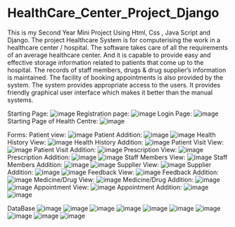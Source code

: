 # HealthCare_Center_Project_Django
This is my Second Year Mini Project Using Html, Css , Java Script and Django.
The project Healthcare System is for computerising the work in a healthcare center / hospital. The software takes care of all the requirements of an average healthcare center. And it is capable to provide easy and effective storage information related to patients that come up to the hospital. The records of staff members, drugs & drug supplier’s information is maintained. The facility of booking appointments is also provided by the system. The system provides appropriate access to the users. It provides friendly graphical user interface which makes it better than the manual systems.  

Starting Page:
![image](https://user-images.githubusercontent.com/86064845/147196817-92ed2305-5c25-44ec-90ee-216280aa1cb3.png)
Registration page:
![image](https://user-images.githubusercontent.com/86064845/147196852-30c08d82-6089-4d30-a7a4-c23ca01354e2.png)
Login Page:
![image](https://user-images.githubusercontent.com/86064845/147196879-a56171b4-9c5a-4557-b921-75b14043c41c.png)
Starting Page of Health Centre:
![image](https://user-images.githubusercontent.com/86064845/147196911-54ddd3b7-a3cb-4bd5-9c6d-7c69eabcb7fe.png)

Forms:
Patient view:
![image](https://user-images.githubusercontent.com/86064845/147196938-0816e063-7060-4639-9ead-f848c7182043.png)
Patient Addition:
![image](https://user-images.githubusercontent.com/86064845/147196976-5f0f97cc-361b-417e-8ea5-68af1b2c9809.png)
![image](https://user-images.githubusercontent.com/86064845/147196991-c937bc6f-b348-45e0-b317-b90b6d6e321c.png)
Health History View:
![image](https://user-images.githubusercontent.com/86064845/147197041-173834eb-7e46-448c-8dda-2d0aeb6a28e4.png)
 Health History Addition:
 ![image](https://user-images.githubusercontent.com/86064845/147197064-5c4242b2-6daa-41a3-8411-cafa2ef06c1e.png)
Patient Visit View:
![image](https://user-images.githubusercontent.com/86064845/147197104-5633bcc4-9d83-4572-a1d9-bfd3a1c8d8db.png)
Patient Visit Addition:
![image](https://user-images.githubusercontent.com/86064845/147197156-3872793b-7d77-4715-b9f3-25beba8e02ff.png)
Prescription View:
![image](https://user-images.githubusercontent.com/86064845/147197184-dd14ab17-9dfd-4943-af7c-81e8cb2a811f.png)
Prescription Addition:
![image](https://user-images.githubusercontent.com/86064845/147197211-4a0b6ee1-4cbc-474a-a601-8bdc5cefa0ed.png)
![image](https://user-images.githubusercontent.com/86064845/147197226-ab764111-32b6-43c5-920c-40243f7dd87b.png)
Staff Members View:
![image](https://user-images.githubusercontent.com/86064845/147197349-bd521e02-1e4a-4633-a460-92bc724d2644.png)
Staff Members Addition:
![image](https://user-images.githubusercontent.com/86064845/147197376-e01cdd7f-a7d3-45f5-a436-971786f3700a.png)
![image](https://user-images.githubusercontent.com/86064845/147197387-694fad69-84dd-4f0c-9311-afd0764bf22a.png)
Supplier View:
![image](https://user-images.githubusercontent.com/86064845/147197408-f6880b3a-30c4-4d8a-b461-f60bb7592c3e.png)
Supplier Addition:
![image](https://user-images.githubusercontent.com/86064845/147197433-43de34f3-4499-4cbf-935a-0901c4b5d38a.png)
![image](https://user-images.githubusercontent.com/86064845/147197442-500c35c2-f68b-4a4a-835e-c383662f801e.png)
Feedback View:
![image](https://user-images.githubusercontent.com/86064845/147197461-2192126d-6223-4d75-b8ed-0d74ccb71801.png)
Feedback Addition:
![image](https://user-images.githubusercontent.com/86064845/147197478-1f86a878-5e15-4153-bc33-033309d29dd9.png)
Medicine/Drug View:
![image](https://user-images.githubusercontent.com/86064845/147197493-c6b85163-3c49-434e-9cda-68e0fdb613bd.png)
Medicine/Drug Addition:
 ![image](https://user-images.githubusercontent.com/86064845/147197512-3ca93e98-262f-4db0-9d8c-6516f6cd6cef.png)
![image](https://user-images.githubusercontent.com/86064845/147197524-7d6b6be6-d014-4568-b1d1-ff6511c30854.png)
Appointment View:
![image](https://user-images.githubusercontent.com/86064845/147197566-e6206a50-7f26-422a-ac88-ef7fb8b24482.png)
Appointment Addition:
![image](https://user-images.githubusercontent.com/86064845/147197582-2991ed2c-7f1c-4c6b-95a2-17168c259f75.png)
![image](https://user-images.githubusercontent.com/86064845/147197600-1ffae004-dd7d-4723-996e-24b411e8967e.png)



DataBase
![image](https://user-images.githubusercontent.com/86064845/147196553-3fecbfc5-aa01-4764-9d17-c25cf938174e.png)
![image](https://user-images.githubusercontent.com/86064845/147196644-a8283aca-668f-470f-8942-ec87a38e9e6d.png)
![image](https://user-images.githubusercontent.com/86064845/147196670-cdd4fa81-130d-49e5-a151-51768d9e429f.png)
![image](https://user-images.githubusercontent.com/86064845/147196685-9a656ccd-edb2-4e54-8101-d99ff01230c1.png)
![image](https://user-images.githubusercontent.com/86064845/147196705-dbdbf9a1-8703-4eeb-9616-09debc63a694.png)
![image](https://user-images.githubusercontent.com/86064845/147196720-541c9a4a-3658-4e4a-a849-f16733ea58c5.png)
![image](https://user-images.githubusercontent.com/86064845/147196732-fe265e71-40f8-4f1f-9bd7-8f17b0b374b9.png)
![image](https://user-images.githubusercontent.com/86064845/147196743-858388a7-775b-4bf9-87e3-e49d8f4069af.png)
![image](https://user-images.githubusercontent.com/86064845/147196768-65f38c4c-378c-4789-9909-32bac6bb65a9.png)
![image](https://user-images.githubusercontent.com/86064845/147196779-15ab0fa4-ce2c-463b-b8cf-20bf889897ed.png)



